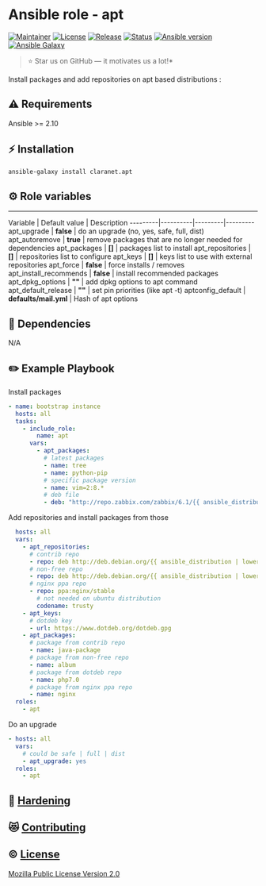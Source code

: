 # Ansible role - apt
[![Maintainer](https://img.shields.io/badge/maintained%20by-claranet-e00000?style=flat-square)](https://www.claranet.fr/)
[![License](https://img.shields.io/github/license/claranet/ansible-role-apt?style=flat-square)](LICENSE)
[![Release](https://img.shields.io/github/v/release/claranet/ansible-role-apt?style=flat-square)](https://github.com/claranet/ansible-role-aot/releases)
[![Status](https://img.shields.io/github/workflow/status/claranet/ansible-role-apt/Ansible%20Molecule?style=flat-square&label=tests)](https://github.com/claranet/ansible-role-apt/actions?query=workflow%3A%22Ansible+Molecule%22)
[![Ansible version](https://img.shields.io/badge/ansible-%3E%3D2.10-black.svg?style=flat-square&logo=ansible)](https://github.com/ansible/ansible)
[![Ansible Galaxy](https://img.shields.io/badge/ansible-galaxy-black.svg?style=flat-square&logo=ansible)](https://galaxy.ansible.com/claranet/apt)

> :star: Star us on GitHub — it motivates us a lot!*

Install packages and add repositories on apt based distributions :

## :warning: Requirements

Ansible >= 2.10

## :zap: Installation

```bash
ansible-galaxy install claranet.apt
```
## :gear: Role variables
--------------

Variable | Default value | Description
---------|----------|---------|---------
apt_upgrade                  | **false**   | do an upgrade (no, yes, safe, full, dist)
apt_autoremove               | **true**    | remove packages that are no longer needed for dependencies
apt_packages                 | **[]**      | packages list to install
apt_repositories             | **[]**      | repositories list to configure
apt_keys                     | **[]**      | keys list to use with external repositories
apt_force                    | **false**   | force installs / removes
apt_install_recommends       | **false**   | install recommended packages
apt_dpkg_options             | **""**      | add dpkg options to apt command
apt_default_release          | **""**      | set pin priorities (like apt -t)
aptconfig_default            | **defaults/mail.yml**      | Hash of apt options

## :arrows_counterclockwise: Dependencies

N/A

## :pencil2: Example Playbook

Install packages

```yaml
- name: bootstrap instance
  hosts: all
  tasks:
    - include_role:
        name: apt
      vars:
        - apt_packages:
          # latest packages
          - name: tree
          - name: python-pip
          # specific package version
          - name: vim=2:8.*
          # deb file
          - deb: "http://repo.zabbix.com/zabbix/6.1/{{ ansible_distribution | lower }}/pool/main/z/zabbix-release/zabbix-release_6.1-2+{{ ansible_distribution |lower }}{{ ansible_distribution_version }}_all.deb"ansible_distribution_release }}_all.deb
```

Add repositories and install packages from those

```yaml
  hosts: all
  vars:
    - apt_repositories:
      # contrib repo
      - repo: deb http://deb.debian.org/{{ ansible_distribution | lower }} {{ ansible_distribution_release }} contrib
      # non-free repo
      - repo: deb http://deb.debian.org/{{ ansible_distribution | lower }} {{ ansible_distribution_release }} non-free
      # nginx ppa repo
      - repo: ppa:nginx/stable
        # not needed on ubuntu distribution
        codename: trusty
    - apt_keys:
      # dotdeb key
      - url: https://www.dotdeb.org/dotdeb.gpg
    - apt_packages:
      # package from contrib repo
      - name: java-package
      # package from non-free repo
      - name: album
      # package from dotdeb repo
      - name: php7.0
      # package from nginx ppa repo
      - name: nginx
  roles: 
    - apt
```

Do an upgrade

```yaml
- hosts: all
  vars:
    # could be safe | full | dist
    - apt_upgrade: yes
  roles:
    - apt
```

## :closed_lock_with_key: [Hardening](HARDENING.md)

## :heart_eyes_cat: [Contributing](CONTRIBUTING.md)

## :copyright: [License](LICENSE)

[Mozilla Public License Version 2.0](https://www.mozilla.org/en-US/MPL/2.0/)
